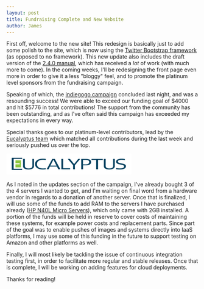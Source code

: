 ```yaml
---
layout: post
title: Fundraising Complete and New Website
author: James
---
```

First off, welcome to the new site! This redesign is basically just to add some polish to the site, which is now using the [Twitter Bootstrap framework](http://twitter.github.com/bootstrap/) (as opposed to no framework). This new update also includes the draft version of the [2.4.0 manual](/manuals/2.4.0/), which has received a *lot* of work (with much more to come). In the coming weeks, I'll be redesigning the front page even more in order to give it a less "bloggy" feel, and to promote the platinum level sponsors from the fundraising campaign.

Speaking of which, the [indiegogo campaign](http://www.indiegogo.com/cobbler24) concluded last night, and was a resounding success! We were able to exceed our funding goal of $4000 and hit $5776 in total contributions! The support from the community has been outstanding, and as I've often said this campaign has exceeded my expectations in every way.

Special thanks goes to our platinum-level contributors, lead by the [Eucalyptus team](http://www.eucalyptus.com/) which matched all contributions during the last week and seriously pushed us over the top.

![Eucalyptus](/images/eucalyptus-logo.png)

As I noted in the updates section of the campaign, I've already bought 3 of the 4 servers I wanted to get, and I'm waiting on final word from a hardware vendor in regards to a donation of another server. Once that is finalized, I will use some of the funds to add RAM to the servers I have purchased already ([HP N40L Micro Servers](http://h10010.www1.hp.com/wwpc/us/en/sm/WF06b/15351-15351-4237916-4237918-4237917-4248009-5153252-5153253.html?dnr=1)), which only came with 2GB installed. A portion of the funds will be held in reserve to cover costs of maintaining these systems, for example power costs and replacement parts. Since part of the goal was to enable pushes of images and systems directly into IaaS platforms, I may use some of this funding in the future to support testing on Amazon and other platforms as well.

Finally, I will most likely be tackling the issue of continuous integration testing first, in order to facilitate more regular and stable releases. Once that is complete, I will be working on adding features for cloud deployments. 

Thanks for reading!

